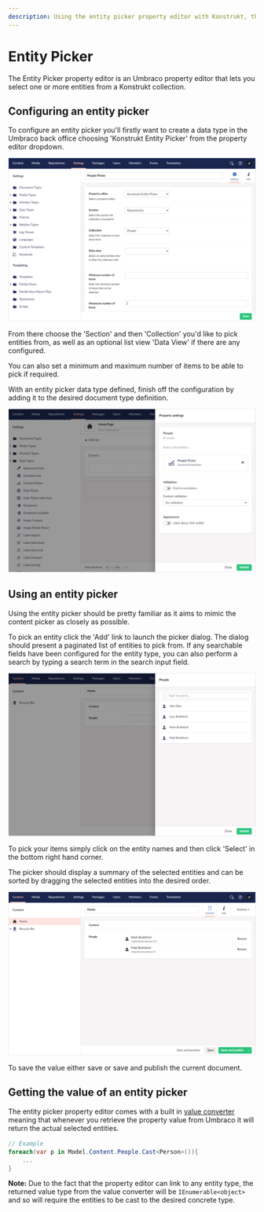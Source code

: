 ```yaml
---
description: Using the entity picker property editor with Konstrukt, the back office UI builder for Umbraco.
---
```


# Entity Picker

The Entity Picker property editor is an Umbraco property editor that lets you select one or more entities from a Konstrukt collection.

## Configuring an entity picker

To configure an entity picker you'll firstly want to create a data type in the Umbraco back office choosing 'Konstrukt Entity Picker' from the property editor dropdown.

![Datatype config](../../images/entity_picker_config.png) 

From there choose the 'Section' and then 'Collection' you'd like to pick entities from, as well as an optional list view 'Data View' if there are any configured.

You can also set a minimum and maximum number of items to be able to pick if required.

With an entity picker data type defined, finish off the configuration by adding it to the desired document type definition.

![Doctype config](../../images/entity_picker_setup.png) 

## Using an entity picker

Using the entity picker should be pretty familiar as it aims to mimic the content picker as closely as possible.

To pick an entity click the 'Add' link to launch the picker dialog. The dialog should present a paginated list of entities to pick from. If any searchable fields have been configured for the entity type, you can also perform a search by typing a search term in the search input field.

![Entity picker dialog](../../images/entity_picker_search.png) 

To pick your items simply click on the entity names and then click 'Select' in the bottom right hand corner.

The picker should display a summary of the selected entities and can be sorted by dragging the selected entities into the desired order.

![Entity picker values](../../images/entity_picker_picked.png) 

To save the value either save or save and publish the current document.

## Getting the value of an entity picker
 
The entity picker property editor comes with a built in [value converter](https://our.umbraco.org/documentation/extending/property-editors/value-converters) meaning that whenever you retrieve the property value from Umbraco it will return the actual selected entities.

````csharp
// Example
foreach(var p in Model.Content.People.Cast<Person>()){
    ...
}
````

**Note:** Due to the fact that the property editor can link to any entity type, the returned value type from the value converter will be `IEnumerable<object>` and so will require the entities to be cast to the desired concrete type.
